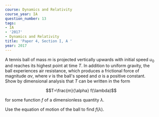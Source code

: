 ```yaml
---
course: Dynamics and Relativity
course_year: IA
question_number: 13
tags:
- IA
- '2017'
- Dynamics and Relativity
title: 'Paper 4, Section I, A '
year: 2017
---
```




A tennis ball of mass $m$ is projected vertically upwards with initial speed $u_{0}$ and reaches its highest point at time $T$. In addition to uniform gravity, the ball experiences air resistance, which produces a frictional force of magnitude $\alpha v$, where $v$ is the ball's speed and $\alpha$ is a positive constant. Show by dimensional analysis that $T$ can be written in the form

$$T=\frac{m}{\alpha} f(\lambda)$$

for some function $f$ of a dimensionless quantity $\lambda$.

Use the equation of motion of the ball to find $f(\lambda)$.